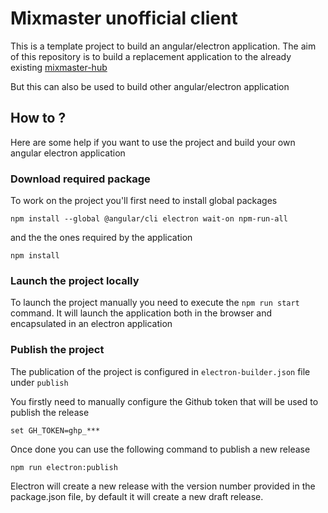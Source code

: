 # Mixmaster unofficial client

This is a template project to build an angular/electron application. The aim of this repository is to build a replacement application to the already existing [mixmaster-hub](https://github.com/mixmaster-app/mixmaster-hub)

But this can also be used to build other angular/electron application

## How to ?

Here are some help if you want to use the project and build your own angular electron application

### Download required package

To work on the project you'll first need to install global packages

```shell
npm install --global @angular/cli electron wait-on npm-run-all
```

and the the ones required by the application

```
npm install
```

### Launch the project locally

To launch the project manually you need to execute the `npm run start` command. It will launch the application both in the browser and encapsulated in an electron application

### Publish the project

The publication of the project is configured in `electron-builder.json` file under `publish`

You firstly need to manually configure the Github token that will be used to publish the release

```
set GH_TOKEN=ghp_***
```

Once done you can use the following command to publish a new release

```
npm run electron:publish
```

Electron will create a new release with the version number provided in the package.json file, by default it will create a new draft release.
